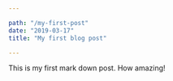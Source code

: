 ```yaml
---

path: "/my-first-post"
date: "2019-03-17"
title: "My first blog post"

---
```


This is my first mark down post. How amazing!